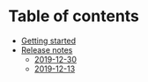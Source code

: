 # Table of contents

* [Getting started](README.md)
* [Release notes](release-notes/README.md)
  * [2019-12-30](release-notes/2019-12-30.md)
  * [2019-12-13](release-notes/tbd-2019-11-22.md)

